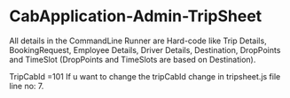 # CabApplication-Admin-TripSheet
 
 All details in the CommandLine Runner are Hard-code like Trip Details, BookingRequest, Employee Details, Driver Details, Destination,
 DropPoints and TimeSlot (DropPoints and TimeSlots are based on Destination).


TripCabId =101 
If u want to change the tripCabId change in tripsheet.js file line no: 7.
